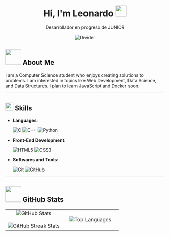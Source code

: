 <h1 align="center"><b>Hi, I'm Leonardo</b> <img src="https://media.giphy.com/media/hvRJCLFzcasrR4ia7z/giphy.gif" width="35"></h1>
<p align="center">Desarrollador en progreso de JUNIOR</p>

<p align="center">
  <img src="https://user-images.githubusercontent.com/73097560/115834477-dbab4500-a447-11eb-908a-139a6edaec5c.gif" alt="Divider">
</p>

## <picture><img src="https://github.com/7oSkaaa/7oSkaaa/blob/main/Images/about_me.gif?raw=true" width="50px"></picture> About Me

<p>
  I am a Computer Science student who enjoys creating solutions to problems.  
  I am interested in topics like Web Development, Data Science, and Data Structures.  
  I plan to learn JavaScript and Docker soon.
</p>

---

## <img src="https://media2.giphy.com/media/QssGEmpkyEOhBCb7e1/giphy.gif?cid=ecf05e47a0n3gi1bfqntqmob8g9aid1oyj2wr3ds3mg700bl&rid=giphy.gif" width="25"> <b>Skills</b>

<p align="center">

- **Languages**:
  
    ![C](https://img.shields.io/badge/C%20-%232370ED.svg?style=for-the-badge&logo=c&logoColor=white)
    ![C++](https://img.shields.io/badge/C++%20-%2300599C.svg?style=for-the-badge&logo=c%2B%2B&logoColor=white)
    ![Python](https://img.shields.io/badge/Python%20-%2314354C.svg?style=for-the-badge&logo=python&logoColor=white)

- **Front-End Development**:
  
   ![HTML5](https://img.shields.io/badge/HTML5%20-%23E34F26.svg?style=for-the-badge&logo=html5&logoColor=white)
   ![CSS3](https://img.shields.io/badge/CSS%20-%231572B6.svg?style=for-the-badge&logo=css3&logoColor=white)
  
- **Softwares and Tools**:

    ![Git](https://img.shields.io/badge/git-%23F05033.svg?style=for-the-badge&logo=git&logoColor=white)
    ![GitHub](https://img.shields.io/badge/github-%23121011.svg?style=for-the-badge&logo=github&logoColor=white)

</p>

---

## <img src="https://github.com/7oSkaaa/7oSkaaa/blob/main/Images/stats.gif" width="50px"> <b>GitHub Stats</b>

<p align="center">
<table align="center">
<tr>
<td align="center" width="50%">
  <img src="https://github-readme-stats.vercel.app/api?username=AFLeonardo&theme=dark&show_icons=true&count_private=true" alt="GitHub Stats">
  <br><br>
  <img src="https://github-readme-streak-stats.herokuapp.com/?user=AFLeonardo&theme=dark&hide_border=false" alt="GitHub Streak Stats">
</td>
<td align="center" width="50%">
  <img src="https://github-readme-stats.anuraghazra1.vercel.app/api/top-langs/?username=AFLeonardo&theme=dark&hide_border=false&no-bg=true&no-frame=true&langs_count=10" alt="Top Languages">
</td>
</tr>
</table>
</p>
